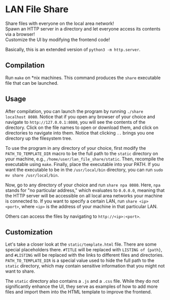 # LAN File Share

Share files with everyone on the local area network!  
Spawn an HTTP server in a directory and let everyone access its contents via a browser!  
Customize the UI by modifying the frontend code!

Basically, this is an extended version of `python3 -m http.server`.

## Compilation

Run `make` on *nix machines. This command produces the `share` executable file that can be launched.

## Usage

After compilation, you can launch the program by running `./share localhost 8080`. Notice that if you open any browser of your choice and navigate to `http://127.0.0.1:8080`, you will see the contents of the directory. Click on the file names to open or download them, and click on directories to navigate into them. Notice that clicking `..` brings you one directory up the filesystem tree.

To use the program in any directory of your choice, first modify the `PATH_TO_TEMPLATE_DIR` macro to be the full path to the `static` directory on your machine, e.g., `/home/user/lan_file_share/static`. Then, recompile the executable using `make`. Finally, place the executable into your PATH. If you want the executable to be in the `/usr/local/bin` directory, you can run `sudo mv share /usr/local/bin`.

Now, go to any directory of your choice and run `share npa 8080`. Here, `npa` stands for "no particular address," which evaluates to `0.0.0.0`, meaning that the HTTP server will be accessible on all local area networks your machine is connected to. If you want to specify a certain LAN, run `share <ip> <port>`, where `<ip>` is the address of your machine in that particular LAN.

Others can access the files by navigating to `http://<ip>:<port>`.

## Customization

Let's take a closer look at the `static/template.html` file. There are some special placeholders there. `#TITLE` will be replaced with `LISTING of {path}`, and `#LISTING` will be replaced with the links to different files and directories. `PATH_TO_TEMPLATE_DIR` is a special value used to hide the full path to the `static` directory, which may contain sensitive information that you might not want to share.

The `static` directory also contains a `.js` and a `.css` file. While they do not significantly enhance the UI, they serve as examples of how to add more files and import them into the HTML template to improve the frontend.
